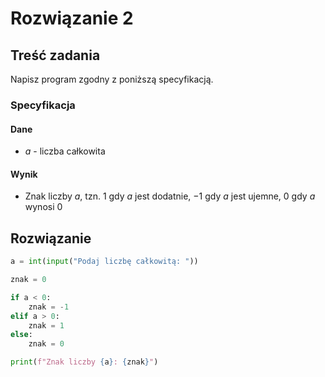# Rozwiązanie 2

## Treść zadania

Napisz program zgodny z poniższą specyfikacją.

### Specyfikacja

#### Dane

* $a$ - liczba całkowita

#### Wynik

* Znak liczby $a$, tzn. $1$ gdy $a$ jest dodatnie, $-1$ gdy $a$ jest ujemne, $0$ gdy $a$ wynosi $0$ 

## Rozwiązanie

```python
a = int(input("Podaj liczbę całkowitą: "))

znak = 0

if a < 0:
    znak = -1
elif a > 0:
    znak = 1
else:
    znak = 0

print(f"Znak liczby {a}: {znak}")
```
